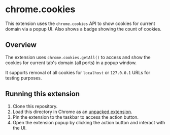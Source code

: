 # chrome.cookies

This extension uses the `chrome.cookies` API to show cookies for current domain via a popup UI. Also shows a badge showing the count of cookies.

## Overview

The extension uses `chrome.cookies.getAll()` to access and show the cookies for current tab's domain (all ports) in a popup window.

It supports removal of all cookies for `localhost` or `127.0.0.1` URLs for testing purposes.

## Running this extension

1. Clone this repository.
2. Load this directory in Chrome as an [unpacked extension](https://developer.chrome.com/docs/extensions/mv3/getstarted/development-basics/#load-unpacked).
3. Pin the extension to the taskbar to access the action button.
4. Open the extension popup by clicking the action button and interact with the UI.
